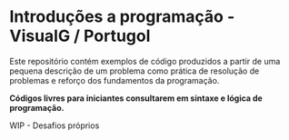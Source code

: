 # Introduções a programação - VisualG / Portugol

Este repositório contém exemplos de código produzidos a partir de uma pequena descrição de um problema como prática de resolução de problemas e reforço dos fundamentos da programação.

<b>Códigos livres para iniciantes consultarem em sintaxe e lógica de programação.</b>




WIP - Desafios próprios
